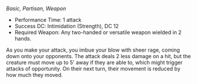 _Basic, Partisan, Weapon_
 
- Performance Time: 1 attack
- Success DC: Intimidation (Strength), DC 12
- Required Weapon: Any two-handed or versatile weapon wielded in 2 hands.
 
As you make your attack, you imbue your blow with sheer rage, coming down onto your opponents. The attack deals 2 less damage on a hit, but the creature must move up to 5' away if they are able to, which might trigger attacks of opportunity. On their next turn, their movement is reduced by how much they moved.